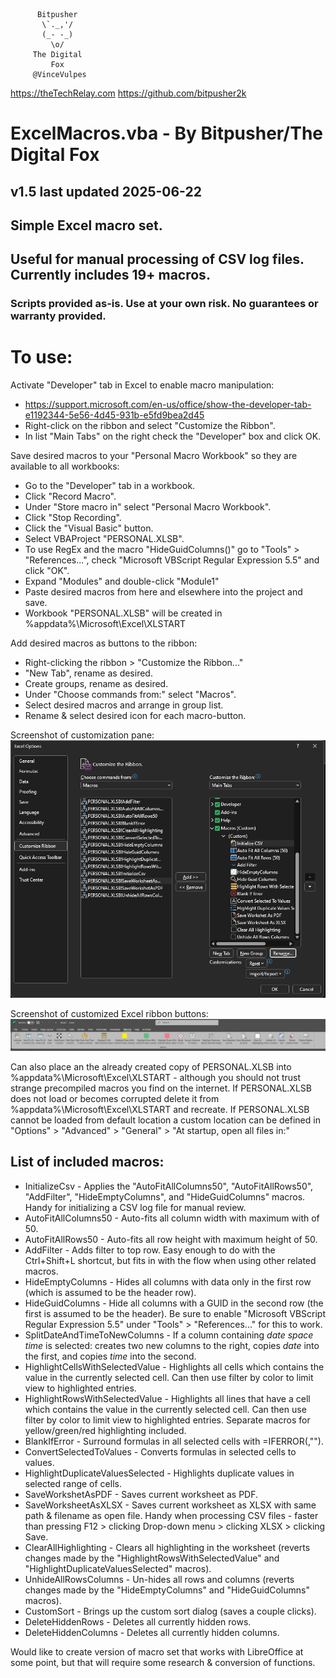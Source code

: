           Bitpusher
           \`._,'/
           (_- -_)
             \o/
         The Digital
             Fox
         @VinceVulpes
   https://theTechRelay.com
https://github.com/bitpusher2k

# ExcelMacros.vba - By Bitpusher/The Digital Fox

## v1.5 last updated 2025-06-22

## Simple Excel macro set.

## Useful for manual processing of CSV log files. Currently includes 19+ macros.

### Scripts provided as-is. Use at your own risk. No guarantees or warranty provided.

# To use:

Activate "Developer" tab in Excel to enable macro manipulation:
* https://support.microsoft.com/en-us/office/show-the-developer-tab-e1192344-5e56-4d45-931b-e5fd9bea2d45
* Right-click on the ribbon and select "Customize the Ribbon".
* In list "Main Tabs" on the right check the "Developer" box and click OK.

Save desired macros to your "Personal Macro Workbook" so they are available to all workbooks:
* Go to the "Developer" tab in a workbook.
* Click "Record Macro".
* Under "Store macro in" select "Personal Macro Workbook".
* Click "Stop Recording".
* Click the "Visual Basic" button.
* Select VBAProject "PERSONAL.XLSB".
* To use RegEx and the macro "HideGuidColumns()" go to "Tools" > "References...", check "Microsoft VBScript Regular Expression 5.5" and click "OK".
* Expand "Modules" and double-click "Module1"
* Paste desired macros from here and elsewhere into the project and save.
* Workbook "PERSONAL.XLSB" will be created in %appdata%\Microsoft\Excel\XLSTART

Add desired macros as buttons to the ribbon:
* Right-clicking the ribbon > "Customize the Ribbon..."
* "New Tab", rename as desired.
* Create groups, rename as desired.
* Under "Choose commands from:" select "Macros".
* Select desired macros and arrange in group list.
* Rename & select desired icon for each macro-button.


Screenshot of customization pane:
![Customize](Customize.png)

Screenshot of customized Excel ribbon buttons:
![Ribbon](Ribbon.png)


Can also place an the already created copy of PERSONAL.XLSB into %appdata%\Microsoft\Excel\XLSTART - although you should not trust strange precompiled macros you find on the internet.
If PERSONAL.XLSB does not load or becomes corrupted delete it from %appdata%\Microsoft\Excel\XLSTART and recreate. 
If PERSONAL.XLSB cannot be loaded from default location a custom location can be defined in "Options" > "Advanced" > "General" > "At startup, open all files in:"

## List of included macros:
* InitializeCsv - Applies the "AutoFitAllColumns50", "AutoFitAllRows50", "AddFilter", "HideEmptyColumns", and "HideGuidColumns" macros. Handy for initializing a CSV log file for manual review.
* AutoFitAllColumns50 - Auto-fits all column width with maximum with of 50.
* AutoFitAllRows50 - Auto-fits all row height with maximum height of 50.
* AddFilter - Adds filter to top row. Easy enough to do with the Ctrl+Shift+L shortcut, but fits in with the flow when using other related macros.
* HideEmptyColumns - Hides all columns with data only in the first row (which is assumed to be the header row).
* HideGuidColumns - Hide all columns with a GUID in the second row (the first is assumed to be the header). Be sure to enable "Microsoft VBScript Regular Expression 5.5" under "Tools" > "References..." for this to work.
* SplitDateAndTimeToNewColumns - If a column containing *date* *space* *time* is selected: creates two new columns to the right, copies *date* into the first, and copies *time* into the second.
* HighlightCellsWithSelectedValue - Highlights all cells which contains the value in the currently selected cell. Can then use filter by color to limit view to highlighted entries.
* HighlightRowsWithSelectedValue - Highlights all lines that have a cell which contains the value in the currently selected cell. Can then use filter by color to limit view to highlighted entries. Separate macros for yellow/green/red highlighting included.
* BlankIfError - Surround formulas in all selected cells with =IFERROR(,"").
* ConvertSelectedToValues - Converts formulas in selected cells to values.
* HighlightDuplicateValuesSelected - Highlights duplicate values in selected range of cells.
* SaveWorkshetAsPDF - Saves current worksheet as PDF.
* SaveWorksheetAsXLSX - Saves current worksheet as XLSX with same path & filename as open file. Handy when processing CSV files - faster than pressing F12 > clicking Drop-down menu > clicking XLSX > clicking Save.
* ClearAllHighlighting - Clears all highlighting in the worksheet (reverts changes made by the "HighlightRowsWithSelectedValue" and "HighlightDuplicateValuesSelected" macros).
* UnhideAllRowsColumns - Un-hides all rows and columns (reverts changes made by the "HideEmptyColumns" and "HideGuidColumns" macros).
* CustomSort - Brings up the custom sort dialog (saves a couple clicks).
* DeleteHiddenRows - Deletes all currently hidden rows.
* DeleteHiddenColumns - Deletes all currently hidden columns.

Would like to create version of macro set that works with LibreOffice at some point, but that will require some research & conversion of functions.